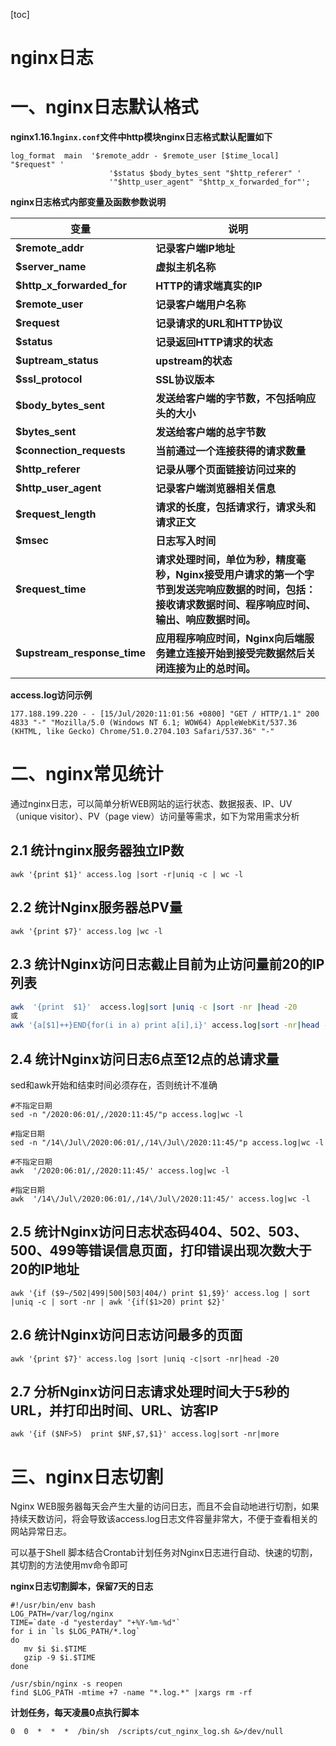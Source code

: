 [toc]



# nginx日志

# 一、nginx日志默认格式

**nginx1.16.1`nginx.conf`文件中http模块nginx日志格式默认配置如下**

```nginx
log_format  main  '$remote_addr - $remote_user [$time_local] "$request" '
                      '$status $body_bytes_sent "$http_referer" '
                      '"$http_user_agent" "$http_x_forwarded_for"';
```



**nginx日志格式内部变量及函数参数说明**

| **变量**                    | **说明**                                                     |
| --------------------------- | ------------------------------------------------------------ |
| **$remote_addr**            | **记录客户端IP地址**                                         |
| **$server_name**            | **虚拟主机名称**                                             |
| **$http_x_forwarded_for**   | **HTTP的请求端真实的IP**                                     |
| **$remote_user**            | **记录客户端用户名称**                                       |
| **$request**                | **记录请求的URL和HTTP协议**                                  |
| **$status**                 | **记录返回HTTP请求的状态**                                   |
| **$uptream_status**         | **upstream的状态**                                           |
| **$ssl_protocol**           | **SSL协议版本**                                              |
| **$body_bytes_sent**        | **发送给客户端的字节数，不包括响应头的大小**                 |
| **$bytes_sent**             | **发送给客户端的总字节数**                                   |
| **$connection_requests**    | **当前通过一个连接获得的请求数量**                           |
| **$http_referer**           | **记录从哪个页面链接访问过来的**                             |
| **$http_user_agent**        | **记录客户端浏览器相关信息**                                 |
| **$request_length**         | **请求的长度，包括请求行，请求头和请求正文**                 |
| **$msec**                   | **日志写入时间**                                             |
| **$request_time**           | **请求处理时间，单位为秒，精度毫秒，Nginx接受用户请求的第一个字节到发送完响应数据的时间，包括：接收请求数据时间、程序响应时间、输出、响应数据时间。** |
| **$upstream_response_time** | **应用程序响应时间，Nginx向后端服务建立连接开始到接受完数据然后关闭连接为止的总时间。** |



**access.log访问示例**

```nginx
177.188.199.220 - - [15/Jul/2020:11:01:56 +0800] "GET / HTTP/1.1" 200 4833 "-" "Mozilla/5.0 (Windows NT 6.1; WOW64) AppleWebKit/537.36 (KHTML, like Gecko) Chrome/51.0.2704.103 Safari/537.36" "-"
```





# 二、nginx常见统计

通过nginx日志，可以简单分析WEB网站的运行状态、数据报表、IP、UV（unique visitor）、PV（page view）访问量等需求，如下为常用需求分析



## 2.1 统计nginx服务器独立IP数

```shell
awk '{print $1}' access.log |sort -r|uniq -c | wc -l
```



## 2.2 统计Nginx服务器总PV量

```shell
awk '{print $7}' access.log |wc -l
```



## 2.3 统计Nginx访问日志截止目前为止访问量前20的IP列表

```sh
awk  '{print  $1}'  access.log|sort |uniq -c |sort -nr |head -20
或
awk '{a[$1]++}END{for(i in a) print a[i],i}' access.log|sort -nr|head -20
```



## 2.4 统计Nginx访问日志6点至12点的总请求量

sed和awk开始和结束时间必须存在，否则统计不准确

```shell
#不指定日期
sed -n "/2020:06:01/,/2020:11:45/"p access.log|wc -l

#指定日期
sed -n "/14\/Jul\/2020:06:01/,/14\/Jul\/2020:11:45/"p access.log|wc -l
```



```shell
#不指定日期
awk  '/2020:06:01/,/2020:11:45/' access.log|wc -l

#指定日期
awk  '/14\/Jul\/2020:06:01/,/14\/Jul\/2020:11:45/' access.log|wc -l
```



## 2.5 统计Nginx访问日志状态码404、502、503、500、499等错误信息页面，打印错误出现次数大于20的IP地址

```shell
awk '{if ($9~/502|499|500|503|404/) print $1,$9}' access.log | sort |uniq -c | sort -nr | awk '{if($1>20) print $2}'
```





## 2.6 统计Nginx访问日志访问最多的页面

```shell
awk '{print $7}' access.log |sort |uniq -c|sort -nr|head -20
```



## 2.7 分析Nginx访问日志请求处理时间大于5秒的URL，并打印出时间、URL、访客IP

```shell
awk '{if ($NF>5)  print $NF,$7,$1}' access.log|sort -nr|more
```





# 三、nginx日志切割

Nginx WEB服务器每天会产生大量的访问日志，而且不会自动地进行切割，如果持续天数访问，将会导致该access.log日志文件容量非常大，不便于查看相关的网站异常日志。

可以基于Shell 脚本结合Crontab计划任务对Nginx日志进行自动、快速的切割，其切割的方法使用mv命令即可



**nginx日志切割脚本，保留7天的日志**

```shell
#!/usr/bin/env bash
LOG_PATH=/var/log/nginx
TIME=`date -d "yesterday" "+%Y-%m-%d"`
for i in `ls $LOG_PATH/*.log`
do
   mv $i $i.$TIME
   gzip -9 $i.$TIME
done

/usr/sbin/nginx -s reopen
find $LOG_PATH -mtime +7 -name "*.log.*" |xargs rm -rf
```



**计划任务，每天凌晨0点执行脚本**

```shell
0  0  *  *  *  /bin/sh  /scripts/cut_nginx_log.sh &>/dev/null
```









